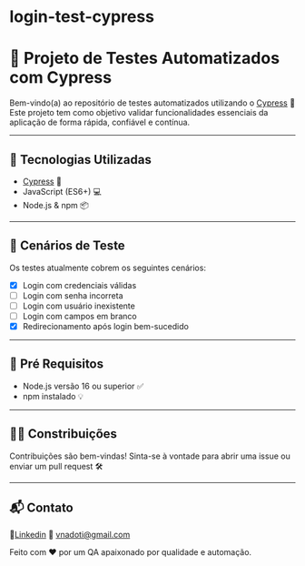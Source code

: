 # login-test-cypress

# 🧪 Projeto de Testes Automatizados com Cypress

Bem-vindo(a) ao repositório de testes automatizados utilizando o [Cypress](https://www.cypress.io/) 🚀
Este projeto tem como objetivo validar funcionalidades essenciais da aplicação de forma rápida, confiável e contínua.

---

## 🧰 Tecnologias Utilizadas

- [Cypress](https://docs.cypress.io/) 🌿  
- JavaScript (ES6+) 💻  
- Node.js & npm 📦  

---

## 🧪 Cenários de Teste

Os testes atualmente cobrem os seguintes cenários:

- [x] Login com credenciais válidas
- [ ] Login com senha incorreta
- [ ] Login com usuário inexistente
- [ ] Login com campos em branco
- [x] Redirecionamento após login bem-sucedido

--- 

## 📝 Pré Requisitos 

- Node.js versão 16 ou superior ✅
- npm instalado 💡

--- 

## 🙋‍♂️ Constribuições

Contribuições são bem-vindas! Sinta-se à vontade para abrir uma issue ou enviar um pull request 🛠️

--- 

## 📬 Contato

🔗[Linkedin](https://www.linkedin.com/in/victornadoti/ )
📧 [vnadoti@gmail.com](mailto:vnadoti@gmail.com)

Feito com ❤️ por um QA apaixonado por qualidade e automação.
